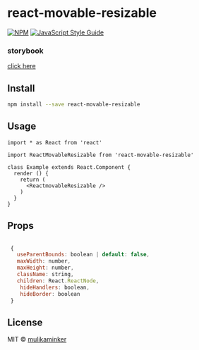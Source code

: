 # react-movable-resizable

>

[![NPM](https://img.shields.io/npm/v/react-movable-resizable.svg)](https://www.npmjs.com/package/react-movable-resizable
) [![JavaScript Style Guide](https://img.shields.io/badge/code_style-standard-brightgreen.svg)](https://standardjs.com)

### storybook

[click here](https://mulikaminker.github.io/react-movable-resizable/)


## Install

```bash
npm install --save react-movable-resizable

```

## Usage

```tsx
import * as React from 'react'

import ReactMovableResizable from 'react-movable-resizable'

class Example extends React.Component {
  render () {
    return (
      <ReactmovableResizable />
    )
  }
}
```

## Props

```javascript

 {
   useParentBounds: boolean | default: false,
   maxWidth: number,
   maxHeight: number,
   className: string,
   children: React.ReactNode,
    hideHandlers: boolean,
    hideBorder: boolean
 }

```

## License

MIT © [mulikaminker](https://github.com/mulikaminker)
